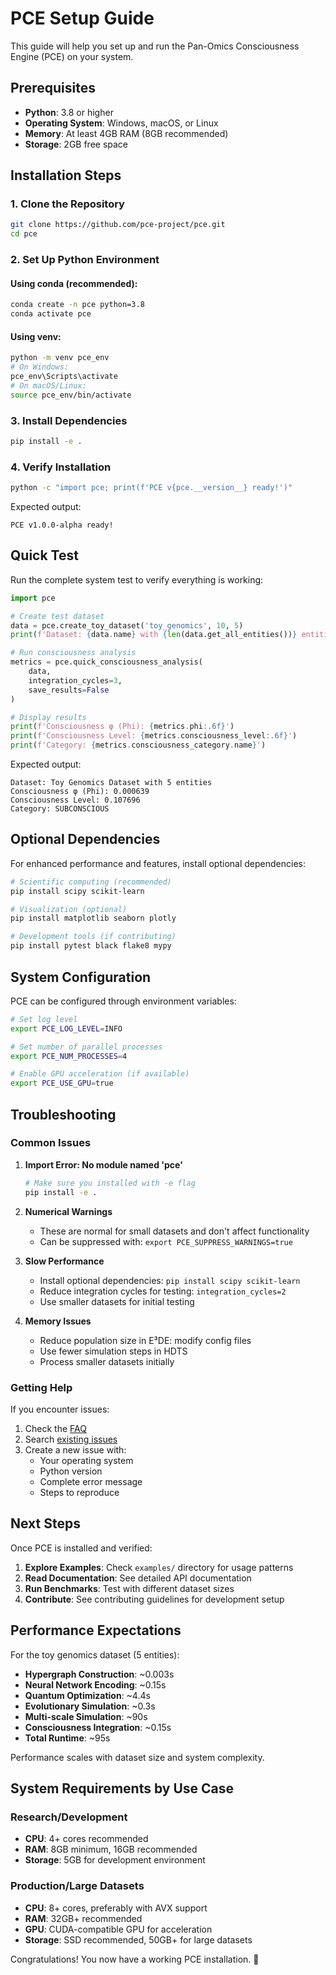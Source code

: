 # PCE Setup Guide

This guide will help you set up and run the Pan-Omics Consciousness Engine (PCE) on your system.

## Prerequisites

- **Python**: 3.8 or higher
- **Operating System**: Windows, macOS, or Linux
- **Memory**: At least 4GB RAM (8GB recommended)
- **Storage**: 2GB free space

## Installation Steps

### 1. Clone the Repository

```bash
git clone https://github.com/pce-project/pce.git
cd pce
```

### 2. Set Up Python Environment

#### Using conda (recommended):
```bash
conda create -n pce python=3.8
conda activate pce
```

#### Using venv:
```bash
python -m venv pce_env
# On Windows:
pce_env\Scripts\activate
# On macOS/Linux:
source pce_env/bin/activate
```

### 3. Install Dependencies

```bash
pip install -e .
```

### 4. Verify Installation

```bash
python -c "import pce; print(f'PCE v{pce.__version__} ready!')"
```

Expected output:
```
PCE v1.0.0-alpha ready!
```

## Quick Test

Run the complete system test to verify everything is working:

```python
import pce

# Create test dataset
data = pce.create_toy_dataset('toy_genomics', 10, 5)
print(f'Dataset: {data.name} with {len(data.get_all_entities())} entities')

# Run consciousness analysis
metrics = pce.quick_consciousness_analysis(
    data, 
    integration_cycles=3, 
    save_results=False
)

# Display results
print(f'Consciousness φ (Phi): {metrics.phi:.6f}')
print(f'Consciousness Level: {metrics.consciousness_level:.6f}')
print(f'Category: {metrics.consciousness_category.name}')
```

Expected output:
```
Dataset: Toy Genomics Dataset with 5 entities
Consciousness φ (Phi): 0.000639
Consciousness Level: 0.107696
Category: SUBCONSCIOUS
```

## Optional Dependencies

For enhanced performance and features, install optional dependencies:

```bash
# Scientific computing (recommended)
pip install scipy scikit-learn

# Visualization (optional)
pip install matplotlib seaborn plotly

# Development tools (if contributing)
pip install pytest black flake8 mypy
```

## System Configuration

PCE can be configured through environment variables:

```bash
# Set log level
export PCE_LOG_LEVEL=INFO

# Set number of parallel processes
export PCE_NUM_PROCESSES=4

# Enable GPU acceleration (if available)
export PCE_USE_GPU=true
```

## Troubleshooting

### Common Issues

1. **Import Error: No module named 'pce'**
   ```bash
   # Make sure you installed with -e flag
   pip install -e .
   ```

2. **Numerical Warnings**
   - These are normal for small datasets and don't affect functionality
   - Can be suppressed with: `export PCE_SUPPRESS_WARNINGS=true`

3. **Slow Performance**
   - Install optional dependencies: `pip install scipy scikit-learn`
   - Reduce integration cycles for testing: `integration_cycles=2`
   - Use smaller datasets for initial testing

4. **Memory Issues**
   - Reduce population size in E³DE: modify config files
   - Use fewer simulation steps in HDTS
   - Process smaller datasets initially

### Getting Help

If you encounter issues:

1. Check the [FAQ](docs/faq.md)
2. Search [existing issues](https://github.com/pce-project/pce/issues)
3. Create a new issue with:
   - Your operating system
   - Python version
   - Complete error message
   - Steps to reproduce

## Next Steps

Once PCE is installed and verified:

1. **Explore Examples**: Check `examples/` directory for usage patterns
2. **Read Documentation**: See detailed API documentation
3. **Run Benchmarks**: Test with different dataset sizes
4. **Contribute**: See contributing guidelines for development setup

## Performance Expectations

For the toy genomics dataset (5 entities):

- **Hypergraph Construction**: ~0.003s
- **Neural Network Encoding**: ~0.15s  
- **Quantum Optimization**: ~4.4s
- **Evolutionary Simulation**: ~0.3s
- **Multi-scale Simulation**: ~90s
- **Consciousness Integration**: ~0.15s
- **Total Runtime**: ~95s

Performance scales with dataset size and system complexity.

## System Requirements by Use Case

### Research/Development
- **CPU**: 4+ cores recommended
- **RAM**: 8GB minimum, 16GB recommended
- **Storage**: 5GB for development environment

### Production/Large Datasets
- **CPU**: 8+ cores, preferably with AVX support
- **RAM**: 32GB+ recommended
- **GPU**: CUDA-compatible GPU for acceleration
- **Storage**: SSD recommended, 50GB+ for large datasets

Congratulations! You now have a working PCE installation. 🎉
